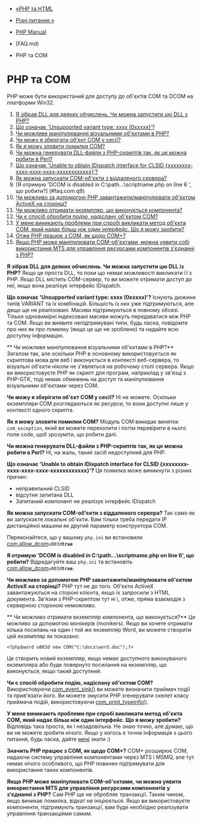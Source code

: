 - [«PHP та HTML](faq.md.md)
- [Різні питання »](faq.misc.md)

- [PHP Manual](index.md)
- [FAQ.md)
- PHP та COM

# PHP та COM

PHP може бути використаний для доступу до об'єктів COM та DCOM на
платформи Win32.

1. [Я зібрав DLL для деяких обчислень. Чи можна запустити цю DLL
з PHP?](#faq.com.q1)
2. [Що означає 'Unsupported variant type: xxxx (0xxxxx)'?](#faq.com.q2)
3. [ Чи можливе маніпулювання візуальними об'єктами в
PHP?](#faq.com.q3)
4. [Чи можу я зберігати об'єкт COM у сесії?](#faq.com.q4)
5. [Як я можу зловити помилки COM?](#faq.com.q5)
6. [Чи можна генерувати DLL-файли з PHP-скриптів так, як це можна
робити в Perl?](#faq.com.q6)
7. [Що означає 'Unable to obtain IDispatch interface for CLSID
{xxxxxxxx-xxxx-xxxx-xxxx-xxxxxxxxxxxx}'?](#faq.com.q7)
8. [Як можна запускати COM-об'єкти з віддаленого сервера?](#faq.com.q8)
9. [Я отримую 'DCOM is disabled in C:\path...\scriptname.php on line
6 ', що робити?] (#faq.com.q9)
10. [Чи можливо за допомогою PHP завантажити/маніпулювати об'єктом ActiveX
на сторінці?](#faq.com.q10)
11. [Чи можливо отримати екземпляр, що виконується
компонента?](#faq.com.q11)
12. [Чи є спосіб обробити подію, надіслану об'єктом
COM?](#faq.com.q12)
13. [У мене виникають проблеми при спробі викликати метод об'єкта COM,
який надає більш ніж один інтерфейс. Що я можу
зробити?](#faq.com.q13)
14. [Отже PHP працює з COM, як щодо COM+?](#faq.com.q14)
15. [Якщо PHP може маніпулювати COM-об'єктами, можна уявити
собі використання MTS для управління ресурсами компонентів
з'єднанні з PHP?](#faq.com.q15)

**Я зібрав DLL для деяких обчислень. Чи можна запустити цю DLL із PHP?**
Якщо це проста DLL, то поки що немає можливості викликати її з PHP.
Якщо DLL містить COM-сервер, то ви можете отримати доступ до неї, якщо
вона реалізує інтерфейс IDispatch.



**Що означає 'Unsupported variant type: xxxx (0xxxxx)'?**
Існують дюжини типів VARIANT та їх комбінацій. Більшість із них уже
підтримуються, але дещо ще не реалізовані. Масиви
підтримуються в повному обсязі. Тільки одновимірні індексовані масиви
можуть передаватися між PHP та COM. Якщо ви виявите непідтримувані
типи, будь ласка, повідомте про них як про помилку (якщо це ще не зроблено)
та надайте всю доступну інформацію.



** Чи можливе маніпулювання візуальними об'єктами в PHP?**
Загалом так, але оскільки PHP в основному використовується як скриптова мова
для веб і виконується в контексті веб-сервера, то візуальні об'єкти
ніколи не з'являться на робочому столі сервера. Якщо ви використовуєте PHP
як скрипт для програм, наприклад у зв'язці з PHP-GTK, тоді немає
обмежень на доступ та маніпулювання візуальними об'єктами через COM.



**Чи можу я зберігати об'єкт COM у сесії?**
Ні не можете. Оскільки екземпляри COM розглядаються як ресурси, то
вони доступні лише у контексті одного скрипта.



**Як я можу зловити помилки COM?**
Модуль COM викидає виняток `com_exception`, який ви можете
перехопити і потім перевірити в нього поле code, щоб зрозуміти, що
робити далі.



**Чи можна генерувати DLL-файли з PHP-скриптів так, як це можна робити в Perl?**
Ні, на жаль, такий засіб недоступний для PHP.



**Що означає 'Unable to obtain IDispatch interface for CLSID {xxxxxxxx-xxxx-xxxx-xxxx-xxxxxxxxxxxx}'?**
Ця помилка може виникнути з різних причин:

- неправильний CLSID
- відсутня запитана DLL
- Запитаний компонент не реалізує інтерфейс IDispatch



**Як можна запускати COM-об'єкти з віддаленого сервера?**
Так само як ви запускаєте локальні об'єкти. Вам тільки треба
передати IP дистанційної машини як другий параметр конструктора COM.

Переконайтеся, що у вашому `php.ini` ви встановили
[com.allow_dcom](com.configuration.md#ini.com.allow-dcom)`u003d`**`true`**



**Я отримую 'DCOM is disabled in C:\path...\scriptname.php on line 6', що робити?**
Відредагуйте ваш `php.ini` та встановіть
[com.allow_dcom](com.configuration.md#ini.com.allow-dcom)`u003d`**`true`**.



**Чи можливо за допомогою PHP завантажити/маніпулювати об'єктом ActiveX на сторінці?**
PHP тут не до того. Об'єкти ActiveX завантажуються на стороні клієнта,
якщо їх запросили з HTML документа. Зв'язки з PHP-скриптом тут
ні і, отже, пряма взаємодія з серверною стороною
неможливо.



** Чи можливо отримати екземпляр компонента, що виконується?**
Це можливо за допомогою монікерів (monikers). Якщо ви хочете отримати
кілька посилань на один і той же екземпляр Word, ви можете створити цей
екземпляр як показано:

` <?php$word u003d new COM("C:\docs\word.doc");?> `

Це створить новий екземпляр, якщо немає доступного виконуваного
екземпляра або буде повернуто посилання на екземпляр, що виконується, якщо
такий доступний.



**Чи є спосіб обробити подію, надіслану об'єктом COM?**
Використовуючи [com_event_sink()](function.com-event-sink.md) ви можете
визначити приймач події та прив'язати його. Ви можете змусити PHP
згенерувати скелет класу приймача подій, використовуючи
[com_print_typeinfo()](function.com-print-typeinfo.md).



**У мене виникають проблеми при спробі викликати метод об'єкта COM, який надає більш ніж один інтерфейс. Що я можу зробити?**
Відповідь така проста, як і незадовільна. Не знаю точно, але думаю,
що ви не можете зробити нічого. Якщо у когось є точна інформація
з цього питання, будь ласка, дайте [мені](mailto:harald.radi@nme.at)
знати :)



**Значить PHP працює з COM, як щодо COM+?**
COM+ розширює COM, надаючи систему управління компонентами
через MTS і MSMQ, але тут немає нічого особливого, що PHP повинен
підтримувати для використання таких компонентів.



**Якщо PHP може маніпулювати COM-об'єктами, чи можна уявити використання MTS для управління ресурсами компонентів у з'єднанні з PHP?**
Сам PHP ще не обробляє транзакції. Таким чином, якщо виникає
помилка, відкат не ініціюється. Якщо ви використовуєте компоненти,
підтримують транзакції, вам буде необхідно реалізувати управління
транзакціями самим.
